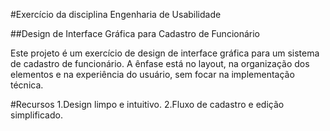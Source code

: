 #Exercício da disciplina Engenharia de Usabilidade

##Design de Interface Gráfica para Cadastro de Funcionário

Este projeto é um exercício de design de interface gráfica para um sistema de cadastro de funcionário. A ênfase está no layout, na organização dos elementos e na experiência do usuário, sem focar na implementação técnica.

#Recursos
1.Design limpo e intuitivo.
2.Fluxo de cadastro e edição simplificado.
